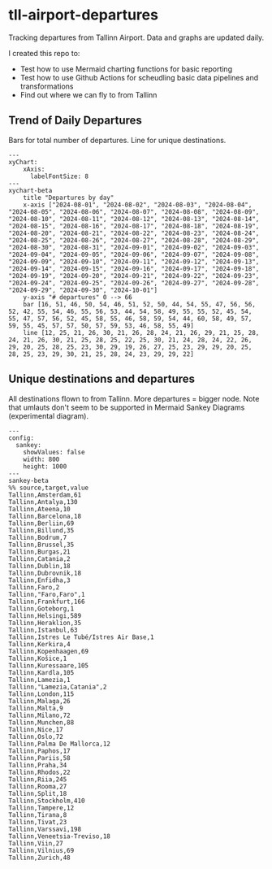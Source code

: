 # tll-airport-departures

Tracking departures from Tallinn Airport. Data and graphs are updated daily.

I created this repo to:
- Test how to use Mermaid charting functions for basic reporting
- Test how to use Github Actions for scheudling basic data pipelines and transformations
- Find out where we can fly to from Tallinn

## Trend of Daily Departures

Bars for total number of departures. Line for unique destinations.

```mermaid
---
xyChart:
    xAxis:
      labelFontSize: 8
---
xychart-beta
    title "Departures by day"
    x-axis ["2024-08-01", "2024-08-02", "2024-08-03", "2024-08-04", "2024-08-05", "2024-08-06", "2024-08-07", "2024-08-08", "2024-08-09", "2024-08-10", "2024-08-11", "2024-08-12", "2024-08-13", "2024-08-14", "2024-08-15", "2024-08-16", "2024-08-17", "2024-08-18", "2024-08-19", "2024-08-20", "2024-08-21", "2024-08-22", "2024-08-23", "2024-08-24", "2024-08-25", "2024-08-26", "2024-08-27", "2024-08-28", "2024-08-29", "2024-08-30", "2024-08-31", "2024-09-01", "2024-09-02", "2024-09-03", "2024-09-04", "2024-09-05", "2024-09-06", "2024-09-07", "2024-09-08", "2024-09-09", "2024-09-10", "2024-09-11", "2024-09-12", "2024-09-13", "2024-09-14", "2024-09-15", "2024-09-16", "2024-09-17", "2024-09-18", "2024-09-19", "2024-09-20", "2024-09-21", "2024-09-22", "2024-09-23", "2024-09-24", "2024-09-25", "2024-09-26", "2024-09-27", "2024-09-28", "2024-09-29", "2024-09-30", "2024-10-01"]
    y-axis "# departures" 0 --> 66
    bar [16, 51, 46, 50, 54, 46, 51, 52, 50, 44, 54, 55, 47, 56, 56, 52, 42, 55, 54, 46, 55, 56, 53, 44, 54, 58, 49, 55, 55, 52, 45, 54, 55, 47, 57, 56, 52, 45, 58, 55, 46, 58, 59, 54, 44, 60, 58, 49, 57, 59, 55, 45, 57, 57, 50, 57, 59, 53, 46, 58, 55, 49]
    line [12, 25, 21, 26, 30, 21, 26, 28, 24, 21, 26, 29, 21, 25, 28, 24, 21, 26, 30, 21, 25, 28, 25, 22, 25, 30, 21, 24, 28, 24, 22, 26, 29, 20, 25, 28, 25, 23, 30, 29, 19, 26, 27, 25, 23, 29, 29, 20, 25, 28, 25, 23, 29, 30, 21, 25, 28, 24, 23, 29, 29, 22]
```


## Unique destinations and departures

All destinations flown to from Tallinn. More departures = bigger node.
Note that umlauts don't seem to be supported in Mermaid Sankey Diagrams (experimental diagram).

```mermaid
---
config:
  sankey:
    showValues: false
    width: 800
    height: 1000
---
sankey-beta
%% source,target,value
Tallinn,Amsterdam,61
Tallinn,Antalya,130
Tallinn,Ateena,10
Tallinn,Barcelona,18
Tallinn,Berliin,69
Tallinn,Billund,35
Tallinn,Bodrum,7
Tallinn,Brussel,35
Tallinn,Burgas,21
Tallinn,Catania,2
Tallinn,Dublin,18
Tallinn,Dubrovnik,18
Tallinn,Enfidha,3
Tallinn,Faro,2
Tallinn,"Faro,Faro",1
Tallinn,Frankfurt,166
Tallinn,Goteborg,1
Tallinn,Helsingi,589
Tallinn,Heraklion,35
Tallinn,Istanbul,63
Tallinn,Istres Le Tubé/Istres Air Base,1
Tallinn,Kerkira,4
Tallinn,Kopenhaagen,69
Tallinn,Košice,1
Tallinn,Kuressaare,105
Tallinn,Kardla,105
Tallinn,Lamezia,1
Tallinn,"Lamezia,Catania",2
Tallinn,London,115
Tallinn,Malaga,26
Tallinn,Malta,9
Tallinn,Milano,72
Tallinn,Munchen,88
Tallinn,Nice,17
Tallinn,Oslo,72
Tallinn,Palma De Mallorca,12
Tallinn,Paphos,17
Tallinn,Pariis,58
Tallinn,Praha,34
Tallinn,Rhodos,22
Tallinn,Riia,245
Tallinn,Rooma,27
Tallinn,Split,18
Tallinn,Stockholm,410
Tallinn,Tampere,12
Tallinn,Tirana,8
Tallinn,Tivat,23
Tallinn,Varssavi,198
Tallinn,Veneetsia-Treviso,18
Tallinn,Viin,27
Tallinn,Vilnius,69
Tallinn,Zurich,48


```
